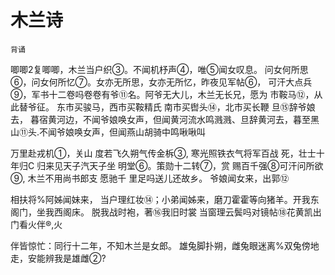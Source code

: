 # 木兰诗

`背诵`


  唧唧2复唧唧，木兰当户织③。不闻机杼声④，唯⑤闻女叹息。
  问女何所思⑥，问女何所忆⑦。女亦无所思，女亦无所忆，昨夜见军帖⑥，
可汗大点兵⑨，军书十二卷吗卷卷有爷⑪名。阿爷无大儿，木兰无长兄，愿为
市鞍马⑫，从此替爷征。
  东市买骏马，西市买鞍精氏 南市买辔头⑭，北市买长鞭 旦⑮辞爷娘去，
暮宿黄河边，不闻爷娘唤女声，但闻黄河流水鸣溅溅、旦辞黄河去，暮至黑
山⑪头.不闻爷娘唤女声，但闻燕山胡骑中鸣啾啾叫

  万里赴戎机①，关山
度若飞久朔气传金柝③,
寒光照铁衣气将军百战
死，壮士十年归C
  归来见天子汽天子坐
明堂⑥。策勋十二转⑦，赏
赐百千强⑧可汗问所欲⑨,
木兰不用尚书郎支 愿驰千
里足吗送儿还故乡。
  爷娘闻女来，出郭⑫

相扶将%阿姊闻妹来，
当户理红妆⑭；小弟闻姊来，磨刀霍霍等向猪羊。开我东阁门，坐我西阁床。
脱我战时袍，著⑯我旧时裳 当窗理云鬓吗对镜帖⑱花黄凯出门看火伴®,火

伴皆惊忙：同行十二年，不知木兰是女郎。
  雄兔脚扑朔，雌兔眼迷离%双兔傍地走，安能辨我是雄雌②?

